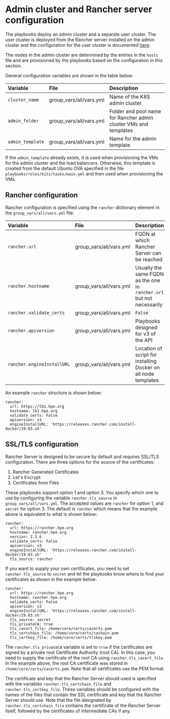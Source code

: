 # Admin cluster and Rancher server configuration

The playbooks deploy an admin cluster and a separate user cluster. The user cluster
is deployed from the Rancher server installed on the admin cluster and the configuration for the user cluster is
documented [here](rancher-user-config).


The nodes in the admin cluster are determined by the
entries in the `hosts` file and are provisioned by the playbooks based on the configuration in this section.


General configuration variables are shown in the table below:

|Variable|File|Description|
|:-------|:---|:----------|
|`cluster_name`|group_vars/all/vars.yml|Name of the K8S admin cluster|
|`admin_folder`|group_vars/all/vars.yml|Folder and pool name for Rancher admin cluster VMs and templates|
|`admin_template`|group_vars/all/vars.yml|Name for the admin template|


If the `admin_template` already exists, it is used when provisioning the VMs for the admin cluster and
the load balancers. Otherwise, this template is created from the default Ubuntu OVA
specified in the file `playbooks/roles/kits/tasks/main.yml` and then used when provisioning the VMs.


## Rancher configuration

Rancher configuration is specified using the `rancher` dictionary element in the `group_vars/all/vars.yml` file:


|Variable|File|Description|
|:-------|:---|:----------|
|`rancher.url`|group_vars/all/vars.yml|FQDN at which Rancher Server can be reached|
|`rancher.hostname`|group_vars/all/vars.yml|Usually the same FQDN as the one in `rancher.url` but not necessarily|
|`rancher.validate_certs`|group_vars/all/vars.yml|`False`|
|`rancher.apiversion`|group_vars/all/vars.yml|Playbooks designed for v3 of the API|
|`rancher.engineInstallURL`|group_vars/all/vars.yml|Location of script for installing Docker on all node templates|


An example `rancher` structure is shown below:

```
rancher:
  url: https://lb1.hpe.org
  hostname: lb1.hpe.org
  validate_certs: False
  apiversion: v3
  engineInstallURL: 'https://releases.rancher.com/install-docker/19.03.sh'
```

## SSL/TLS configuration

Rancher Server is designed to be secure by default and requires SSL/TLS configuration. There are three options for the source of the certificates:

1. Rancher Generated Certificates
2. Let's Encrypt
3. Certificates from Files

These playbooks support option 1 and option 3. You specify which one to use by configuring the variable `rancher.tls_source` in `group_vars/all/vars.yml`. The accepted values are `rancher` for option 1, and `secret` for option 3. The default is `rancher` which means that the example above is equivalent to what is shown below:

```
rancher:
  url: https://rancher.hpe.org
  hostname: rancher.hpe.org
  version: 2.3.6
  validate_certs: False
  apiversion: v3
  engineInstallURL: 'https://releases.rancher.com/install-docker/19.03.sh'
  tls_source: rancher
```

If you want to supply your own certificates, you need to set `rancher.tls_source` to `secret` and let the playbooks know where to find your certificates as shown in the example below:

```
rancher:
  url: https://rancher.hpe.org
  hostname: rancher.hpe.org
  validate_certs: False
  apiversion: v3
  engineInstallURL: 'https://releases.rancher.com/install-docker/19.03.sh'
  tls_source: secret
  tls_privateCA: true
  tls_cacert_file: /home/core/certs/cacerts.pem
  tls_certchain_file: /home/core/certs/cachain.pem
  tls_certkey_file: /home/core/certs/tlskey.pem
```

The `rancher.tls_privateCA` variable is set to `true` if the certificates are signed by a private root Certificate Authority (root CA). In this case, you need to supply the certificate of the root CA using `rancher.tls_cacert_file`. In the example above, the root CA certificate was stored in `/home/core/certs/cacerts.pem`. Note that all certificates use the PEM format.

The certificate and key that the Rancher Server should used is specified with the variables `rancher.tls_certchain_file` and `rancher.tls_certkey_file`. These variables should be configured with the names of the files that contain the SSL certificate and key that the Rancher Server should use. Note that the file designated by `rancher.tls_certchain_file` contains the certificate of the Rancher Server itself, followed by the certificates of intermediate CAs if any.